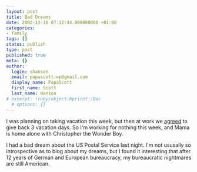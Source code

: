 ```yaml
---
layout: post
title: Bad Dreams
date: 2002-12-16 07:12:44.000000000 +01:00
categories:
- family
tags: []
status: publish
type: post
published: true
meta: {}
author:
  login: shanson
  email: papascott-wp@gmail.com
  display_name: PapaScott
  first_name: Scott
  last_name: Hanson
# excerpt: !ruby/object:Hpricot::Doc
  # options: {}
---
```

<p>I was planning on taking vacation this week, but then at work we <a href="http://www.papascott.de/2002/09/26/1907.html">agreed</a> to give back 3 vacation days. So I'm working for nothing this week, and Mama is home alone with Christopher the Wonder Boy.</p>
<p>I had a bad dream about the US Postal Service last night. I'm not ususally so introspective as to blog about my dreams, but I found it interesting that after 12 years of German and European bureaucracy, my bureaucratic nightmares are still American.</p>
